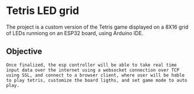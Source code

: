 # Tetris LED grid

The project is a custom version of the Tetris game displayed on a 8X16 grid of LEDs runniong on an ESP32 board, using Arduino IDE.


## Objective
```
Once finalized, the esp controller will be able to take real time input data over the internet using a websocket connection over TCP using SSL, and connect to a browser client, where user will be hable to play tetris, customize the board ligths, and set game mode to auto play. 
```
